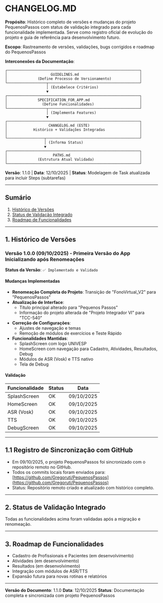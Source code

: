 # CHANGELOG.MD

**Propósito**: Histórico completo de versões e mudanças do projeto PequenosPassos
com status de validação integrado para cada funcionalidade implementada. Serve
como registro oficial de evolução do projeto e guia de referência para
desenvolvimento futuro.

**Escopo**: Rastreamento de versões, validações, bugs corrigidos e roadmap do
PequenosPassos

**Interconexões da Documentação**:
```
┌─────────────────────────────────────────────────────────────┐
│                    GUIDELINES.md                            │
│              (Define Processo de Versionamento)             │
└──────────────────┬──────────────────────────────────────────┘
                   │ (Estabelece Critérios)
                   ▼
┌─────────────────────────────────────────────────────────────┐
│              SPECIFICATION_FOR_APP.md                       │
│                (Define Funcionalidades)                     │
└──────────────────┬──────────────────────────────────────────┘
                   │ (Implementa Features)
                   ▼
┌─────────────────────────────────────────────────────────────┐
│                   CHANGELOG.md (ESTE)                       │
│            Histórico + Validações Integradas                │
│                                                             │  
└─────────────────┬───────────────────────────────────────────┘
                  │ (Informa Status)
                  ▼
┌─────────────────────────────────────────────────────────────┐
│                     PATHS.md                                │
│              (Estrutura Atual Validada)                     │
└─────────────────────────────────────────────────────────────┘
```

**Versão**: 1.1.0 | **Data**: 12/10/2025 | **Status**: Modelagem de Task atualizada para incluir Steps (subtarefas)

---

## Sumário
1. [Histórico de Versões](#1-histórico-de-versões)
2. [Status de Validação Integrado](#2-status-de-validação-integrado)
3. [Roadmap de Funcionalidades](#3-roadmap-de-funcionalidades)

---

## 1. Histórico de Versões

### Versão 1.0.0 (09/10/2025) - Primeira Versão do App Inicializando após Renomeações

**Status da Versão**: `✅ Implementado e Validado`

#### Mudanças Implementadas
- **Renomeação Completa do Projeto**: Transição de "FonoVirtual_V2" para "PequenosPassos"
- **Atualização de Interface**: 
  - Título principal alterado para "Pequenos Passos"
  - Informação do projeto alterada de "Projeto Integrador VI" para "TCC-540"
- **Correção de Configurações**:
  - Ajustes de navegação e temas
  - Remoção de módulos de exercícios e Teste Rápido
- **Funcionalidades Mantidas**:
  - SplashScreen com logo UNIVESP
  - HomeScreen com navegação para Cadastro, Atividades, Resultados, Debug
  - Módulos de ASR (Vosk) e TTS nativo
  - Tela de Debug

#### Validação
| Funcionalidade | Status | Data |
|----------------|--------|------|
| SplashScreen   | OK     | 09/10/2025 |
| HomeScreen     | OK     | 09/10/2025 |
| ASR (Vosk)     | OK     | 09/10/2025 |
| TTS            | OK     | 09/10/2025 |
| DebugScreen    | OK     | 09/10/2025 |

---

## 1.1 Registro de Sincronização com GitHub

- Em 09/10/2025, o projeto PequenosPassos foi sincronizado com o repositório remoto no GitHub.
- Todos os commits locais foram enviados para: [https://github.com/Gregoruti/PequenosPassos](https://github.com/Gregoruti/PequenosPassos)
- Status: Repositório remoto criado e atualizado com histórico completo.

---

## 2. Status de Validação Integrado

Todas as funcionalidades acima foram validadas após a migração e renomeação.

---

## 3. Roadmap de Funcionalidades
- Cadastro de Profissionais e Pacientes (em desenvolvimento)
- Atividades (em desenvolvimento)
- Resultados (em desenvolvimento)
- Integração com módulos de ASR/TTS
- Expansão futura para novas rotinas e relatórios

---

**Versão do Documento**: 1.1.0
**Data**: 12/10/2025
**Status**: Documentação completa e sincronizada com projeto PequenosPassos
